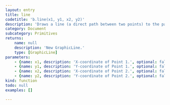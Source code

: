 ```yaml
---
layout: entry
title: line
codetitle: 'b.line(x1, y1, x2, y2)'
description: 'Draws a line (a direct path between two points) to the page.'
category: Document
subcategory: Primitives
returns:
    name: null
    description: 'New GraphicLine.'
    type: [GraphicLine]
parameters:
    - {name: x1, description: 'X-coordinate of Point 1.', optional: false, type: [Number]}
    - {name: y1, description: 'Y-coordinate of Point 1.', optional: false, type: [Number]}
    - {name: x2, description: 'X-coordinate of Point 2.', optional: false, type: [Number]}
    - {name: y2, description: 'Y-coordinate of Point 2.', optional: false, type: [Number]}
kind: function
todo: null
examples: []

---
```

